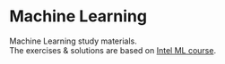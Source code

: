 # Machine Learning

Machine Learning study materials.<br>
The exercises & solutions are based on [Intel ML course](https://software.intel.com/content/www/us/en/develop/training/course-machine-learning.html).
